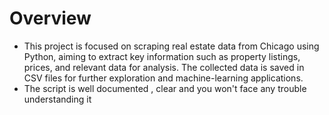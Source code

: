 # Overview
- This project is focused on scraping real estate data from Chicago using Python, aiming to extract key information such as property listings, prices, and relevant data for analysis. The collected data is saved in CSV files for further exploration and machine-learning applications.
- The script is well documented , clear and you won't face any trouble understanding it
